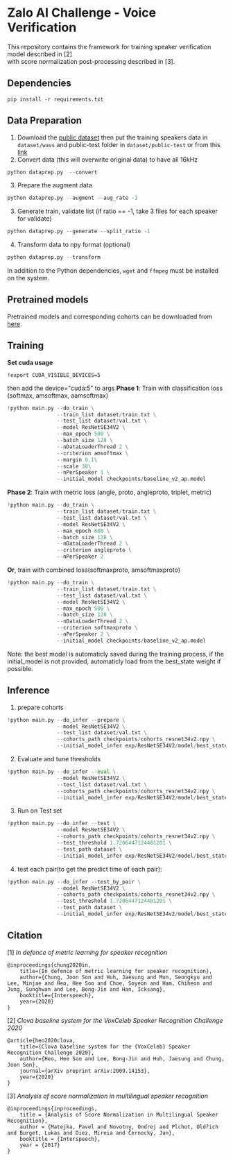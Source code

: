 # Zalo AI Challenge - Voice Verification

This repository contains the framework for training speaker verification model described in [2]  
with score normalization post-processing described in [3].

## Dependencies

```
pip install -r requirements.txt
```

## Data Preparation

1. Download the [public dataset](https://dl.challenge.zalo.ai/voice-verification/data/Train-Test-Data_v2.zip)
   then put the training speakers data in `dataset/wavs` and public-test folder in `dataset/public-test`
   or from this [link](https://drive.google.com/drive/folders/1b_Ded7l_59IxIBz4H6Ok5l1knbNjvj04?usp=sharing)
2. Convert data (this will overwrite original data) to have all 16kHz

```python
python dataprep.py  --convert
```

3. Prepare the augment data

```python
python dataprep.py --augment --aug_rate -1
```

3. Generate train, validate list
   (if ratio == -1, take 3 files for each speaker for validate)

```python
python dataprep.py --generate --split_ratio -1
```

4. Transform data to npy format (optional)

```python
python dataprep.py --transform
```

In addition to the Python dependencies, `wget` and `ffmpeg` must be installed on the system.

## Pretrained models

Pretrained models and corresponding cohorts can be downloaded from [here](https://drive.google.com/drive/folders/15FYmgHGKlF_JSyPGKfJzBRhQpBY5JcBw?usp=sharing).

## Training

**Set cuda usage**

```
!export CUDA_VISIBLE_DEVICES=5
```

then add the device="cuda:5" to args
**Phase 1**: Train with classification loss (softmax, amsoftmax, aamsoftmax)

```python
!python main.py --do_train \
                --train_list dataset/train.txt \
                --test_list dataset/val.txt \
                --model ResNetSE34V2 \
                --max_epoch 500 \
                --batch_size 128 \
                --nDataLoaderThread 2 \
                --criterion amsoftmax \
                --margin 0.1\
                --scale 30\
                --nPerSpeaker 1 \
                --initial_model checkpoints/baseline_v2_ap.model
```

**Phase 2**: Train with metric loss (angle, proto, angleproto, triplet, metric)

```python
!python main.py --do_train \
                --train_list dataset/train.txt \
                --test_list dataset/val.txt \
                --model ResNetSE34V2 \
                --max_epoch 600 \
                --batch_size 128 \
                --nDataLoaderThread 2 \
                --criterion angleproto \
                --nPerSpeaker 2
```

**Or**, train with combined loss(softmaxproto, amsoftmaxproto)

```python
!python main.py --do_train \
                --train_list dataset/train.txt \
                --test_list dataset/val.txt \
                --model ResNetSE34V2 \
                --max_epoch 500 \
                --batch_size 128 \
                --nDataLoaderThread 2 \
                --criterion softmaxproto \
                --nPerSpeaker 2 \
                --initial_model checkpoints/baseline_v2_ap.model
```

Note: the best model is automaticly saved during the training process, if the initial_model is not provided, automaticly load from the best_state weight if possible.

## Inference

1. prepare cohorts

```python
!python main.py --do_infer --prepare \
                --model ResNetSE34V2 \
                --test_list dataset/val.txt \
                --cohorts_path checkpoints/cohorts_resnet34v2.npy \
                --initial_model_infer exp/ResNetSE34V2/model/best_state.model
```

2. Evaluate and tune thresholds

```python
!python main.py --do_infer --eval \
                --model ResNetSE34V2 \
                --test_list dataset/val.txt \
                --cohorts_path checkpoints/cohorts_resnet34v2.npy \
                --initial_model_infer exp/ResNetSE34V2/model/best_state.model
```

3. Run on Test set

```python
!python main.py --do_infer --test \
                --model ResNetSE34V2 \
                --cohorts_path checkpoints/cohorts_resnet34v2.npy \
                --test_threshold 1.7206447124481201 \
                --test_path dataset \
                --initial_model_infer exp/ResNetSE34V2/model/best_state.model
```

4. test each pair(to get the predict time of each pair):

```python
!python main.py --do_infer --test_by_pair \
                --model ResNetSE34V2 \
                --cohorts_path checkpoints/cohorts_resnet34v2.npy \
                --test_threshold 1.7206447124481201 \
                --test_path dataset \
                --initial_model_infer exp/ResNetSE34v2/model/best_state.model
```

## Citation

[1] _In defence of metric learning for speaker recognition_

```
@inproceedings{chung2020in,
    title={In defence of metric learning for speaker recognition},
    author={Chung, Joon Son and Huh, Jaesung and Mun, Seongkyu and Lee, Minjae and Heo, Hee Soo and Choe, Soyeon and Ham, Chiheon and Jung, Sunghwan and Lee, Bong-Jin and Han, Icksang},
    booktitle={Interspeech},
    year={2020}
}
```

[2] _Clova baseline system for the VoxCeleb Speaker Recognition Challenge 2020_

```
@article{heo2020clova,
    title={Clova baseline system for the {VoxCeleb} Speaker Recognition Challenge 2020},
    author={Heo, Hee Soo and Lee, Bong-Jin and Huh, Jaesung and Chung, Joon Son},
    journal={arXiv preprint arXiv:2009.14153},
    year={2020}
}
```

[3] _Analysis of score normalization in multilingual speaker recognition_

```
@inproceedings{inproceedings,
    title = {Analysis of Score Normalization in Multilingual Speaker Recognition},
    author = {Matejka, Pavel and Novotny, Ondrej and Plchot, Oldřich and Burget, Lukas and Diez, Mireia and Černocký, Jan},
    booktitle = {Interspeech},
    year = {2017}
}
```
